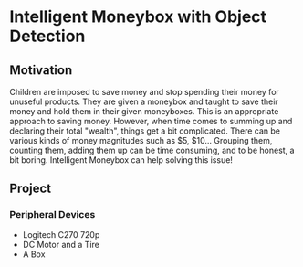 # Intelligent Moneybox with Object Detection
## Motivation
Children are imposed to save money and stop spending their money for unuseful products. They are given a moneybox and taught to save their money and hold them in their given moneyboxes. This is an appropriate approach to saving money. However, when time comes to summing up and declaring their total "wealth", things get a bit complicated. There can be various kinds of money magnitudes such as $5, $10... Grouping them, counting them, adding them up can be time consuming, and to be honest, a bit boring. Intelligent Moneybox can help solving this issue! 
## Project
### Peripheral Devices
- Logitech C270 720p
- DC Motor and a Tire
- A Box
